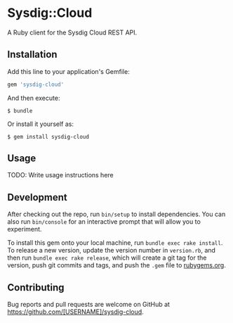 # Sysdig::Cloud

A Ruby client for the Sysdig Cloud REST API.

## Installation

Add this line to your application's Gemfile:

```ruby
gem 'sysdig-cloud'
```

And then execute:

    $ bundle

Or install it yourself as:

    $ gem install sysdig-cloud

## Usage

TODO: Write usage instructions here

## Development

After checking out the repo, run `bin/setup` to install dependencies. You can also run `bin/console` for an interactive prompt that will allow you to experiment.

To install this gem onto your local machine, run `bundle exec rake install`. To release a new version, update the version number in `version.rb`, and then run `bundle exec rake release`, which will create a git tag for the version, push git commits and tags, and push the `.gem` file to [rubygems.org](https://rubygems.org).

## Contributing

Bug reports and pull requests are welcome on GitHub at https://github.com/[USERNAME]/sysdig-cloud.
